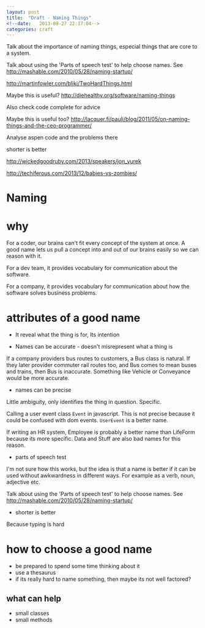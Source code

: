 ```yaml
---
layout: post
title:  "Draft - Naming Things"
<!--date:   2013-09-27 22:17:04-->
categories: craft
---
```


Talk about the importance of naming things, especial things that are
core to a system.

Talk about using the 'Parts of speech test' to help choose names. See http://mashable.com/2010/05/28/naming-startup/

http://martinfowler.com/bliki/TwoHardThings.html

Maybe this is useful? http://diehealthy.org/software/naming-things

Also check code complete for advice

Maybe this is useful too? http://lacquer.fi/pauli/blog/2011/05/on-naming-things-and-the-ceo-programmer/

Analyse aspen code and the problems there

shorter is better

http://wickedgoodruby.com/2013/speakers/jon_yurek

http://techiferous.com/2013/12/babies-vs-zombies/

# Naming

# why

For a coder, our brains can't fit every concept of the system at once. A
good name lets us pull a concept into and out of our brains easily so we
can reason with it.

For a dev team, it provides vocabulary for communication about the software.

For a company, it provides vocabulary for communication about how the
software solves business problems.

# attributes of a good name

* It reveal what the thing is for, Its intention

* Names can be accurate - doesn't misrepresent what a thing is

If a company providers bus routes to customers, a Bus class is natural.
If they later provider commuter rail routes too, and Bus comes to mean
buses and trains, then Bus is inaccurate. Something like Vehicle or
Conveyance would be more accurate.

* names can be precise

Little ambiguity, only identifies the thing in question. Specific.

Calling a user event class `Event` in javascript. This is not precise
because it could be confused with dom events. `UserEvent` is a better
name.

If writing an HR system, Employee is probably a better name than
LifeForm because its more specific. Data and Stuff are also bad names
for this reason.

* parts of speech test

I'm not sure how this works, but the idea is that a name is better if it
can be used without awkwardness in different ways. For example as a
verb, noun, adjective etc.

Talk about using the 'Parts of speech test' to help choose names. See http://mashable.com/2010/05/28/naming-startup/

* shorter is better

Because typing is hard

# how to choose a good name

* be prepared to spend some time thinking about it
* use a thesaurus
* if its really hard to name something, then maybe its not well
  factored?

## what can help

* small classes
* small methods

